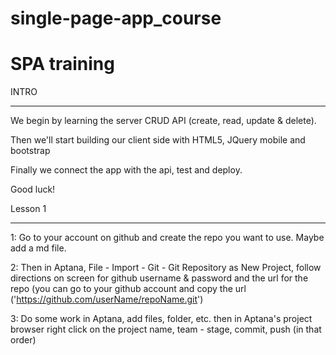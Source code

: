 single-page-app_course
======================

SPA training
======================

INTRO
_____

We begin by learning the server CRUD API (create, read, update & delete).

Then we'll start building our client side with HTML5, JQuery mobile and bootstrap

Finally we connect the app with the api, test and deploy.

Good luck!

Lesson 1
_________
1: Go to your account on github and create the repo you want to use. Maybe add a md file.

2: Then in Aptana, File - Import - Git - Git Repository as New Project, follow directions on screen for github username & password and the url for the repo (you can go to your github account and copy the url ('https://github.com/userName/repoName.git')

3: Do some work in Aptana, add files, folder, etc. then in Aptana's project browser right click on the project name, team - stage, commit, push (in that order)
